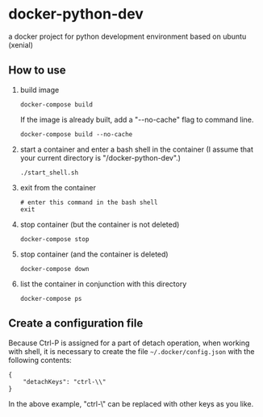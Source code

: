 # docker-python-dev
a docker project for python development environment based on ubuntu (xenial)

## How to use
1. build image

    ```
    docker-compose build
    ```
    If the image is already built, add a "--no-cache" flag to command line.
    
    ```
    docker-compose build --no-cache
    ```

1. start a container and enter a bash shell in the container (I assume that your current directory is "<somewhere>/docker-python-dev".)

    ```
    ./start_shell.sh
    ```

1. exit from the container 

    ```
    # enter this command in the bash shell
    exit
    ```

1. stop container (but the container is not deleted)

    ```
    docker-compose stop
    ```

1. stop container (and the container is deleted)

    ```
    docker-compose down
    ```

1. list the container in conjunction with this directory

    ```
    docker-compose ps
    ```

## Create a configuration file

Because Ctrl-P is assigned for a part of detach operation, when working with shell, it is necessary to create the file ```~/.docker/config.json``` with the following contents:

```
{
	"detachKeys": "ctrl-\\"
}
```
In the above example, "ctrl-\\" can be replaced with other keys as you like.
